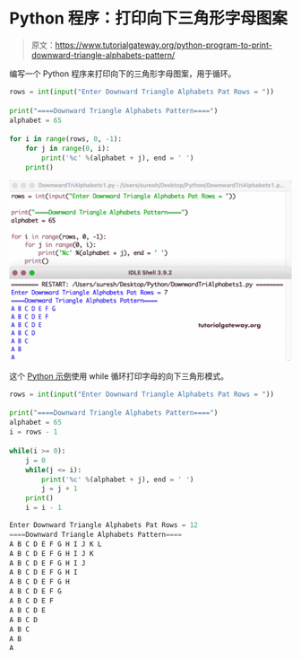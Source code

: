 # Python 程序：打印向下三角形字母图案

> 原文：<https://www.tutorialgateway.org/python-program-to-print-downward-triangle-alphabets-pattern/>

编写一个 Python 程序来打印向下的三角形字母图案，用于循环。

```py
rows = int(input("Enter Downward Triangle Alphabets Pat Rows = "))

print("====Downward Triangle Alphabets Pattern====")
alphabet = 65

for i in range(rows, 0, -1):
    for j in range(0, i):
        print('%c' %(alphabet + j), end = ' ')
    print()
```

![Python Program to Print Downward Triangle Alphabets Pattern](img/1c7fa17df2f5bc3cdb286541a37ce8d6.png)

这个 [Python 示例](https://www.tutorialgateway.org/python-programming-examples/)使用 while 循环打印字母的向下三角形模式。

```py
rows = int(input("Enter Downward Triangle Alphabets Pat Rows = "))

print("====Downward Triangle Alphabets Pattern====")
alphabet = 65
i = rows - 1

while(i >= 0):
    j = 0
    while(j <= i):
        print('%c' %(alphabet + j), end = ' ')
        j = j + 1
    print()
    i = i - 1
```

```py
Enter Downward Triangle Alphabets Pat Rows = 12
====Downward Triangle Alphabets Pattern====
A B C D E F G H I J K L 
A B C D E F G H I J K 
A B C D E F G H I J 
A B C D E F G H I 
A B C D E F G H 
A B C D E F G 
A B C D E F 
A B C D E 
A B C D 
A B C 
A B 
A
```